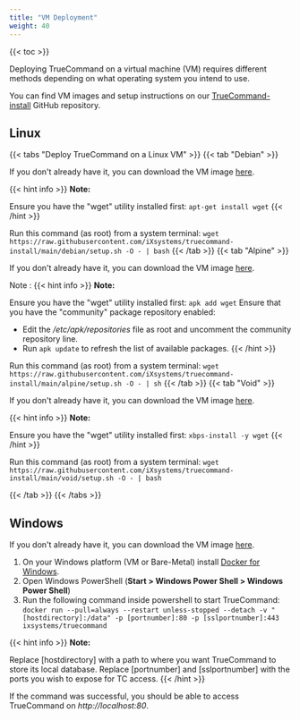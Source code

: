 ```yaml
---
title: "VM Deployment"
weight: 40
---
```


{{< toc >}}

Deploying TrueCommand on a virtual machine (VM) requires different methods depending on what operating system you intend to use. 

You can find VM images and setup instructions on our [TrueCommand-install](https://github.com/ixsystems/truecommand-install) GitHub repository.

## Linux

{{< tabs "Deploy TrueCommand on a Linux VM" >}}
{{< tab "Debian" >}}

If you don't already have it, you can download the VM image [here](https://www.debian.org/CD/http-ftp/).

{{< hint info >}}
**Note:**
 
Ensure you have the "wget" utility installed first: `apt-get install wget`
{{< /hint >}}

Run this command (as root) from a system terminal: `wget https://raw.githubusercontent.com/iXsystems/truecommand-install/main/debian/setup.sh -O - | bash`
{{< /tab >}}
{{< tab "Alpine" >}}

If you don't already have it, you can download the VM image [here](https://alpinelinux.org/downloads/).

Note : 
{{< hint info >}}
**Note:**
 
Ensure you have the "wget" utility installed first: `apk add wget`
Ensure that you have the "community" package repository enabled:

* Edit the */etc/apk/repositories* file as root and uncomment the community repository line.
* Run `apk update` to refresh the list of available packages.
{{< /hint >}}

Run this command (as root) from a system terminal: `wget https://raw.githubusercontent.com/iXsystems/truecommand-install/main/alpine/setup.sh -O - | sh`
{{< /tab >}}
{{< tab "Void" >}}

If you don't already have it, you can download the VM image [here](https://voidlinux.org/download/).

{{< hint info >}}
**Note:**
 
Ensure you have the "wget" utility installed first: `xbps-install -y wget`
{{< /hint >}}

Run this command (as root) from a system terminal: `wget https://raw.githubusercontent.com/iXsystems/truecommand-install/main/void/setup.sh -O - | bash`

{{< /tab >}}
{{< /tabs >}}

## Windows

If you don't already have it, you can download the VM image [here](https://www.microsoft.com/en-us/software-download/windows10).

1. On your Windows platform (VM or Bare-Metal) install [Docker for Windows](https://hub.docker.com/editions/community/docker-ce-desktop-windows/).
2. Open Windows PowerShell (**Start > Windows Power Shell > Windows Power Shell**)
3. Run the following command inside powershell to start TrueCommand: 
`docker run --pull=always --restart unless-stopped --detach -v "[hostdirectory]:/data" -p [portnumber]:80 -p [sslportnumber]:443 ixsystems/truecommand`

{{< hint info >}}
**Note:**
 
Replace [hostdirectory] with a path to where you want TrueCommand to store its local database. Replace [portnumber] and [sslportnumber] with the ports you wish to expose for TC access.
{{< /hint >}}

If the command was successful, you should be able to access TrueCommand on *http://localhost:80*.




